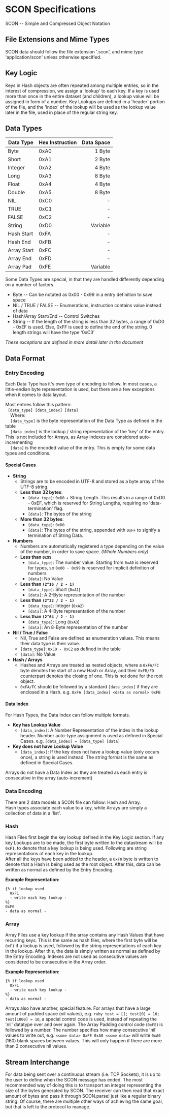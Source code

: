 # SCON Specifications

SCON -- Simple and Compressed Object Notation

## File Extensions and Mime Types
  SCON data should follow the file extension '.scon', and mime type 'application/scon' unless otherwise specified.

## Key Logic
  Keys in Hash objects are often repeated among multiple entries, so in the interest
  of compression, we assign a 'lookup' to each key. If a key is used more than once
  in the entire dataset (and children), a lookup value will be assigned in form of a
  number. Key Lookups are defined in a 'header' portion of the file, and the 'index'
  of the lookup will be used as the lookup value later in the file, used in place of
  the regular string key.

## Data Types
| Data Type | Hex Instruction | Data Space  |
|-----------|-----------------|------------:|
| Byte      | 0xA0            | 1 Byte      |
| Short     | 0xA1            | 2 Byte      |
| Integer   | 0xA2            | 4 Byte      |
| Long      | 0xA3            | 8 Byte      |
| Float     | 0xA4            | 4 Byte      |
| Double    | 0xA5            | 8 Byte      |
| NIL       | 0xC0            | -           |
| TRUE      | 0xC1            | -           |
| FALSE     | 0xC2            | -           |
| String    | 0xD0            | Variable    |
| Hash Start| 0xFA            | -           |
| Hash End  | 0xFB            | -           |
| Array Start| 0xFC           | -           |
| Array End | 0xFD            | -           |
| Array Pad | 0xFE            | Variable    |

  Some Data Types are special, in that they are handled differently depending on
a number of factors.
  - Byte -- Can be notated as 0x00 - 0x99 in a entry definition to save space
  - NIL / TRUE / FALSE -- Enumerations, instruction contains value instead of data
  - Hash/Array Start/End -- Control Switches
  - String -- If the length of the string is less than 32 bytes, a range of 0xD0 - 0xEF is used. Else,
0xFF is used to define the end of the string. 0 length strings will have the type '0xC3'

*These exceptions are defined in more detail later in the document*

## Data Format

### Entry Encoding
  Each Data Type has it's own type of encoding to follow. In most cases, a little-endian byte
  representation is used, but there are a few exceptions when it comes to data layout.


  Most entries follow this pattern:  
&nbsp;    ```[data_type] [data_index] [data]```  
&nbsp;  &nbsp;  Where:  
 &nbsp;  &nbsp;  ```[data_type]``` is the byte representation of the Data Type as defined in the table  
 &nbsp;  &nbsp;  ```[data_index]``` is the lookup / string representation of the 'key' of the entry. This is not included for Arrays, as Array indexes are considered auto-incrementing  
 &nbsp;  &nbsp;  ```[data]``` is the encoded value of the entry. This is empty for some data types and conditions.  

#### Special Cases
  - **String**
    - Strings are to be encoded in UTF-8 and stored as a byte array of the UTF-8 string.
    - **Less than 32 bytes**:
      - ```[data_type]```: ```0xD0``` + String Length. This results in a range of 0xD0 - 0xEF, which is reserved for String Lengths, requiring no 'data-termination' flag.
      - ```[data]```: The bytes of the string
    - **More than 32 bytes**:
      - ```[data_type]```: ```0xD0```
      - ```[data]```: The bytes of the string, appended with ```0xFF``` to signify a termination of String Data.  
  - **Numbers**
      - Numbers are automatically registered a type depending on the value of the number, in order to save space. *(Whole Numbers only)*
      - **Less than ```0x99```**
        - ```[data_type]```: The number value. Starting from ```0xA0``` is reserved for types, so ```0x00 - 0x99``` is reserved for implicit definition of numbers
        - ```[data]```: No Value
      - **Less than ```(2^16 / 2 - 1)```**
        - ```[data_type]```: Short (```0xA1```)
        - ```[data]```: A 2-Byte representation of the number
      - **Less than ```(2^32 / 2 - 1)```**
        - ```[data_type]```: Integer (```0xA2```)
        - ```[data]```: A 4-Byte representation of the number
      - **Less than ```(2^64 / 2 - 1)```**
        - ```[data_type]```: Long (```0xA3```)
        - ```[data]```: An 8-Byte representation of the number
  - **Nil / True / False**
    - Nil, True and False are defined as enumeration values. This means their data type is their value.
    - ```[data_type]```: ```0xC0 - 0xC2``` as defined in the table
    - ```[data]```: No Value
  - **Hash / Arrays**
    - Hashes and Arrays are treated as nested objects, where a ```0xFA/FC``` byte denotes the start of a new Hash or Array, and their ```0xFB/FD``` counterpart denotes the closing of one. This is not done for the root object.
    - ```0xFA/FC``` should be followed by a standard ```[data_index]``` if they are enclosed in a Hash. e.g. ```0xFA [data_index] <data as normal> 0xFB```


#### Data Index
  For Hash Types, the Data Index can follow multiple formats.
  - **Key has Lookup Value**
    - ```[data_index]```: A Number Representation of the index in the lookup header. Number
    auto-type assignment is used as defined in Special Cases. e.g. ```[data_index] = [data_type] [data]```
  - **Key does not have Lookup Value**
    - ```[data_index]```: If the key does not have a lookup value (only occurs once), a string is used instead. The string format is the same as defined in Special Cases.  

Arrays do not have a Data Index as they are treated as each entry is consecutive in the array (auto-increment)

### Data Encoding

  There are 2 data models a SCON file can follow: Hash and Array.  
  Hash types associate each value to a key, while Arrays are simply a collection of
  data in a 'list'.

### Hash
  Hash Files first begin the key lookup defined in the Key Logic section. If any key Lookups
are to be made, the first byte written to the datastream will be ```0xF1```, to denote that a key lookup is being used. Following are string representations of each key in the lookup.  
  After all the keys have been added to the header, a ```0xF0``` byte is written to denote that a Hash is
being used as the root object. After this, data can be written as normal as defined by the Entry Encoding.

**Example Representation:**
```
{% if lookup used
  0xF1
  - write each key lookup -
%}
0xF0
- data as normal -
```

### Array
  Array Files use a key lookup if the array contains any Hash Values that have recurring keys. This is the
same as hash files, where the first byte will be ```0xF1``` if a lookup is used, followed by the string representations of each key in the lookup. After this, the data is simply written as normal as defined by the Entry Encoding. Indexes are not used as consecutive values are considered to be consecutive in the Array order.

**Example Representation:**
```
{% if lookup used
  0xF1
  - write each key lookup -
%}
- data as normal -
```

Arrays also have another, special feature. For arrays that have a large amount of padded space (nil values), e.g. ```ruby test = []; test[0] = 10; test[1000] = 10```, a special control code is
used, instead of repeating the 'nil' datatype over and over again. The Array Padding control code (```0xFE```) is followed by a number. The number specifies how many consecutive 'nil' values to write out, e.g. ``` <some data> 0xFE 0xA0 <some data> ``` will write ```0xA0``` (160) blank spaces between values. This will only happen if there are more than 2 consecutive nil values.

## Stream Interchange
  For data being sent over a continuous stream (i.e. TCP Sockets), it is up to the user to define when the SCON message has ended. The most recommended way of doing this is to transport an integer representing the size of the bytes generated by SCON. The receiver can then read that exact amount of bytes and pass it through
  SCON.parse! just like a regular binary string. Of course, there are multiple other
  ways of achieving the same goal, but that is left to the protocol to manage.
